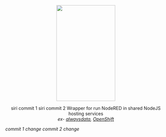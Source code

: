 <p align="center">
  <img width="184" height="300" src="https://i.ibb.co/wCs7j1s/node-red-runner3.png">
</p>



<p align="center">
siri commit 1
siri commit 2
  Wrapper for run NodeRED in shared NodeJS hosting services <br><i>ex- <a href="https://www.alwaysdata.com/en/">alwaysdata</a>, <a href="https://www.openshift.com/try">OpenShift</a><i/>
</p>

commit 1 change
commit 2 change